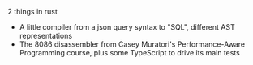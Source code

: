 2 things in rust
- A little compiler from a json query syntax to "SQL", different AST representations
- The 8086 disassembler from Casey Muratori's Performance-Aware Programming course, plus some TypeScript to drive its main tests
